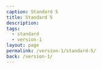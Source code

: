 ```yaml
---
caption: Standard 5
title: Standard 5
description:
tags:
  - standard
  - version-1
layout: page
permalink: /version-1/standard-5/
back: /version-1/
---
```

